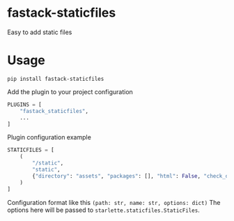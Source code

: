 # fastack-staticfiles

Easy to add static files

# Usage

```
pip install fastack-staticfiles
```

Add the plugin to your project configuration

```py
PLUGINS = [
    "fastack_staticfiles",
    ...
]
```

Plugin configuration example

```py
STATICFILES = [
    (
        "/static",
        "static",
        {"directory": "assets", "packages": [], "html": False, "check_dir": True},
    )
]
```

Configuration format like this `(path: str, name: str, options: dict)`
The options here will be passed to `starlette.staticfiles.StaticFiles`.

